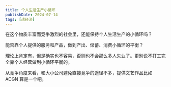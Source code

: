 ```yaml
---
title: 个人生活生产小循环
publishDate: 2024-07-14
tags: [💰经济]
---
```


在这个物质丰富而竞争激烈的社会里，还能保持个人生活生产的小循环吗？

能否靠个人提供的服务和产品，做到产出、储蓄、消费小循环的平衡？

理论上肯定有，但是确实也不容易，否则也不会那么多人失业了。更别说不打工完全靠个人经营做到小循环平衡的。

从竞争角度来看，和大小公司避免直接竞争的途径不多，提供文艺作品比如 ACGN 算是一个吧。
